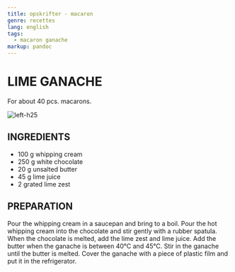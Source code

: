 ```yaml
---
title: opskrifter - macaron
genre: recettes
lang: english
tags:
  - macaron ganache
markup: pandoc
---
```


# LIME GANACHE

For about 40 pcs. macarons.

![](/home/fred/.repo/traductions/recettes/images/macaron_lime.jpg "left-h25")

## INGREDIENTS


- 100 g whipping cream
- 250 g white chocolate
- 20 g unsalted butter
- 45 g lime juice
- 2 grated lime zest

## PREPARATION

Pour the whipping cream in a saucepan and bring to a boil.
Pour the hot whipping cream into the chocolate and stir gently with a rubber spatula.
When the chocolate is melted, add the lime zest and lime juice.
Add the butter when the ganache is between 40°C and 45°C.
Stir in the ganache until the butter is melted.
Cover the ganache with a piece of plastic film and put it in the refrigerator.

